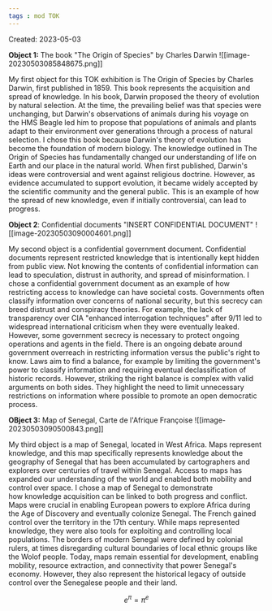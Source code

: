 ```yaml
---
tags : mod TOK
---
```

Created: 2023-05-03 

**Object 1:** The book "The Origin of Species" by Charles Darwin
![[image-20230503085848675.png]]

My first object for this TOK exhibition is The Origin of Species by Charles Darwin, first published in 1859. This book represents the acquisition and spread of knowledge. In his book, Darwin proposed the theory of evolution by natural selection. At the time, the prevailing belief was that species were unchanging, but Darwin's observations of animals during his voyage on the HMS Beagle led him to propose that populations of animals and plants adapt to their environment over generations through a process of natural selection.
I chose this book because Darwin's theory of evolution has become the foundation of modern biology. The knowledge outlined in The Origin of Species has fundamentally changed our understanding of life on Earth and our place in the natural world. When first published, Darwin's ideas were controversial and went against religious doctrine. However, as evidence accumulated to support evolution, it became widely accepted by the scientific community and the general public. This is an example of how the spread of new knowledge, even if initially controversial, can lead to progress.


**Object 2**: Confidential documents "INSERT CONFIDENTIAL DOCUMENT"
![[image-20230503090004601.png]]

My second object is a confidential government document. Confidential documents represent restricted knowledge that is intentionally kept hidden from public view. Not knowing the contents of confidential information can lead to speculation, distrust in authority, and spread of misinformation.
I chose a confidential government document as an example of how restricting access to knowledge can have societal costs. Governments often classify information over concerns of national security, but this secrecy can breed distrust and conspiracy theories. For example, the lack of transparency over CIA "enhanced interrogation techniques" after 9/11 led to widespread international criticism when they were eventually leaked. However, some government secrecy is necessary to protect ongoing operations and agents in the field.
There is an ongoing debate around government overreach in restricting information versus the public's right to know. Laws aim to find a balance, for example by limiting the government's power to classify information and requiring eventual declassification of historic records. However, striking the right balance is complex with valid arguments on both sides. They highlight the need to limit unnecessary restrictions on information where possible to promote an open democratic process.

**OBject 3:** Map of Senegal, Carte de l'Afrique Françoise
![[image-20230503090500843.png]]

My third object is a map of Senegal, located in West Africa. Maps represent knowledge, and this map specifically represents knowledge about the geography of Senegal that has been accumulated by cartographers and explorers over centuries of travel within Senegal. Access to maps has expanded our understanding of the world and enabled both mobility and control over space.
I chose a map of Senegal to demonstrate how knowledge acquisition can be linked to both progress and conflict. Maps were crucial in enabling European powers to explore Africa during the Age of Discovery and eventually colonize Senegal. The French gained control over the territory in the 17th century. While maps represented knowledge, they were also tools for exploiting and controlling local populations. The borders of modern Senegal were defined by colonial rulers, at times disregarding cultural boundaries of local ethnic groups like the Wolof people.
Today, maps remain essential for development, enabling mobility, resource extraction, and connectivity that power Senegal's economy. However, they also represent the historical legacy of outside control over the Senegalese people and their land.

$$e^{\pi}=\pi^{e}$$
